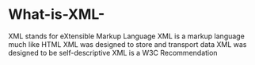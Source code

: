 # What-is-XML-
XML stands for eXtensible Markup Language XML is a markup language much like HTML XML was designed to store and transport data XML was designed to be self-descriptive XML is a W3C Recommendation
